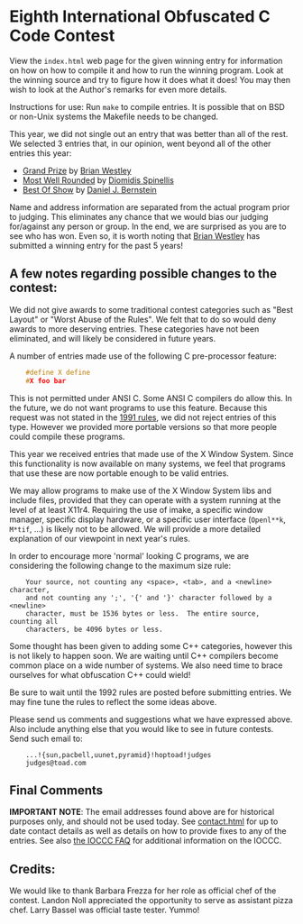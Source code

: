 # Eighth International Obfuscated C Code Contest

View the `index.html` web page for the given winning entry for information on how
on how to compile it and how to run the winning program.
Look at the winning source and try to figure how it does what it does!
You may then wish to look at the Author's remarks for even more details.

Instructions for use: Run `make` to compile entries.  It is possible that
on BSD or non-Unix systems the Makefile needs to be changed.

This year, we did not single out an entry that was better than all of
the rest.  We selected 3 entries that, in our opinion, went beyond
all of the other entries this year:

- [Grand Prize](westley/index.html) by [Brian
Westley](../authors.html#Brian_Westley)
- [Most Well Rounded](dds/index.html) by [Diomidis
Spinellis](../authors.html#Diomidis_Spinellis)
- [Best Of Show](brnstnd/index.html) by [Daniel J.
Bernstein](../authors.html#Daniel_J._Bernstein)

Name and address information are separated from the actual program
prior to judging.  This eliminates any chance that we would bias our
judging for/against any person or group.  In the end, we are surprised
as you are to see who has won.  Even so, it is worth noting that
[Brian Westley](../authors.html#Brian_Westley) has submitted
a winning entry for the past 5 years!

## A few notes regarding possible changes to the contest:

We did not give awards to some traditional contest categories such as
"Best Layout" or "Worst Abuse of the Rules".  We felt that to do so
would deny awards to more deserving entries.  These categories have not
been eliminated, and will likely be considered in future years.

A number of entries made use of the following C pre-processor feature:

```c
    #define X define
    #X foo bar
```

This is not permitted under ANSI C.  Some ANSI C compilers do allow this.  In
the future, we do not want programs to use this feature.  Because this request
was not stated in the [1991 rules](rules.txt), we did not reject entries of this
type.  However we provided more portable versions so that more people could
compile these programs.

This year we received entries that made use of the X Window System.
Since this functionality is now available on many systems, we feel that
programs that use these are now portable enough to be valid entries.

We may allow programs to make use of the X Window System libs and include
files, provided that they can operate with a system running at the level
of at least X11r4.  Requiring the use of imake, a specific window manager,
specific display hardware, or a specific user interface (`Openl**k`,
`M*tif`, ...) is likely not to be allowed.  We will provide a more detailed
explanation of our viewpoint in next year's rules.

In order to encourage more 'normal' looking C programs, we are considering
the following change to the maximum size rule:

```
    Your source, not counting any <space>, <tab>, and a <newline> character,
    and not counting any ';', '{' and '}' character followed by a <newline>
    character, must be 1536 bytes or less.  The entire source, counting all
    characters, be 4096 bytes or less.
```

Some thought has been given to adding some C++ categories, however this
is not likely to happen soon.  We are waiting until C++ compilers become
common place on a wide number of systems.  We also need time to brace
ourselves for what obfuscation C++ could wield!

Be sure to wait until the 1992 rules are posted before submitting entries.
We may fine tune the rules to reflect the some ideas above.

Please send us comments and suggestions what we have expressed above.
Also include anything else that you would like to see in future contests.
Send such email to:

```
    ...!{sun,pacbell,uunet,pyramid}!hoptoad!judges
    judges@toad.com
```


## Final Comments

**IMPORTANT NOTE**: The email addresses found above are for historical
purposes only, and should not be used today.  See
[contact.html](../contact.html) for up to date contact details
as well as details on how to provide fixes to any of the entries.
See also [the IOCCC FAQ](../faq.html) for additional information on the IOCCC.


## Credits:

We would like to thank Barbara Frezza for her role as official chef
of the contest.  Landon Noll appreciated the opportunity to serve
as assistant pizza chef.  Larry Bassel was official taste tester. Yummo!


<!--

    Copyright © 1984-2024 by Landon Curt Noll. All Rights Reserved.

    You are free to share and adapt this file under the terms of this license:

	Creative Commons Attribution-ShareAlike 4.0 International (CC BY-SA 4.0)

    For more information, see:

	https://creativecommons.org/licenses/by-sa/4.0/

-->
